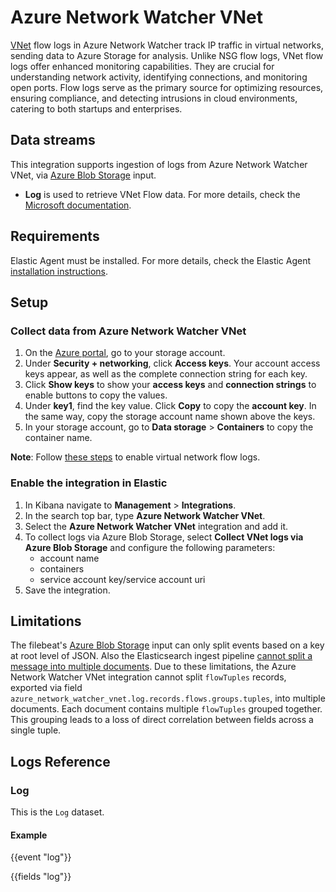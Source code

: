 # Azure Network Watcher VNet

[VNet](https://learn.microsoft.com/en-us/azure/virtual-network/virtual-networks-overview) flow logs in Azure Network Watcher track IP traffic in virtual networks, sending data to Azure Storage for analysis. Unlike NSG flow logs, VNet flow logs offer enhanced monitoring capabilities. They are crucial for understanding network activity, identifying connections, and monitoring open ports. Flow logs serve as the primary source for optimizing resources, ensuring compliance, and detecting intrusions in cloud environments, catering to both startups and enterprises.

## Data streams

This integration supports ingestion of logs from Azure Network Watcher VNet, via [Azure Blob Storage](https://www.elastic.co/guide/en/beats/filebeat/current/filebeat-input-azure-blob-storage.html) input.

- **Log** is used to retrieve VNet Flow data. For more details, check the [Microsoft documentation](https://learn.microsoft.com/en-us/azure/network-watcher/vnet-flow-logs-overview).

## Requirements

Elastic Agent must be installed. For more details, check the Elastic Agent [installation instructions](docs-content://reference/fleet/install-elastic-agents.md).

## Setup

### Collect data from Azure Network Watcher VNet

1. On the [Azure portal](https://portal.azure.com/), go to your storage account.
2. Under **Security + networking**, click **Access keys**. Your account access keys appear, as well as the complete connection string for each key.
3. Click **Show keys** to show your **access keys** and **connection strings** to enable buttons to copy the values.
4. Under **key1**, find the key value. Click **Copy** to copy the **account key**. In the same way, copy the storage account name shown above the keys.
5. In your storage account, go to **Data storage** > **Containers** to copy the container name.

**Note**: Follow [these steps](https://learn.microsoft.com/en-us/azure/network-watcher/vnet-flow-logs-portal) to enable virtual network flow logs.

### Enable the integration in Elastic

1. In Kibana navigate to **Management** > **Integrations**.
2. In the search top bar, type **Azure Network Watcher VNet**.
3. Select the **Azure Network Watcher VNet** integration and add it.
5. To collect logs via Azure Blob Storage, select **Collect VNet logs via Azure Blob Storage** and configure the following parameters:
   - account name
   - containers
   - service account key/service account uri
6. Save the integration.

## Limitations

The filebeat's [Azure Blob Storage](https://www.elastic.co/guide/en/beats/filebeat/current/filebeat-input-azure-blob-storage.html#attrib-expand_event_list_from_field) input can only split events based on a key at root level of JSON. Also the Elasticsearch ingest pipeline [cannot split a message into multiple documents](https://github.com/elastic/elasticsearch/issues/56769). Due to these limitations, the Azure Network Watcher VNet integration cannot split `flowTuples` records, exported via field `azure_network_watcher_vnet.log.records.flows.groups.tuples`, into multiple documents. Each document contains multiple `flowTuples` grouped together. This grouping leads to a loss of direct correlation between fields across a single tuple.

## Logs Reference

### Log

This is the `Log` dataset.

#### Example

{{event "log"}}

{{fields "log"}}
